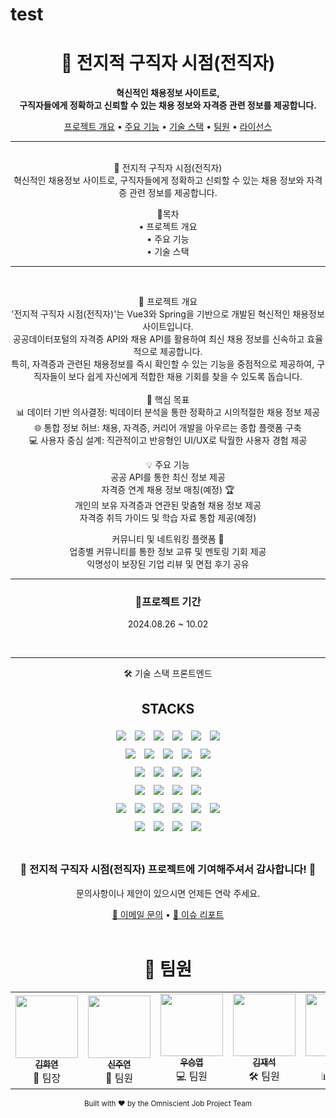 # test
<h1 align="center">🚀 전지적 구직자 시점(전직자)</h1>

<p align="center">
  <strong>혁신적인 채용정보 사이트로, <br>구직자들에게 정확하고 신뢰할 수 있는 채용 정보와 자격증 관련 정보를 제공합니다.</strong>
</p>
<p align="center">
  <a href="#프로젝트-개요">프로젝트 개요</a> •
  <a href="#주요-기능">주요 기능</a> •
  <a href="#기술-스택">기술 스택</a> •
  <a href="#팀원">팀원</a> •
  <a href="#라이선스">라이선스</a>
</p>
<hr>
<br>
<center>
🚀 전지적 구직자 시점(전직자)<br>
혁신적인 채용정보 사이트로, 구직자들에게 정확하고 신뢰할 수 있는 채용 정보와 자격증 관련 정보를 제공합니다.

📌목차<br>
 • 프로젝트 개요<br>
 • 주요 기능<br>
 • 기술 스택<br>
<hr><br>

🌟 프로젝트 개요<br>
'전지적 구직자 시점(전직자)'는 Vue3와 Spring을 기반으로 개발된 혁신적인 채용정보 사이트입니다.<br> 공공데이터포털의 자격증 API와 채용 API를 활용하여 최신 채용 정보를 신속하고 효율적으로 제공합니다. <br>특히, 자격증과 관련된 채용정보를 즉시 확인할 수 있는 기능을 중점적으로 제공하여, 구직자들이 보다 쉽게 자신에게 적합한 채용 기회를 찾을 수 있도록 돕습니다.<br><br>
🎯 핵심 목표<br>
📊 데이터 기반 의사결정: 빅데이터 분석을 통한 정확하고 시의적절한 채용 정보 제공<br>
🌐 통합 정보 허브: 채용, 자격증, 커리어 개발을 아우르는 종합 플랫폼 구축<br>
💻 사용자 중심 설계: 직관적이고 반응형인 UI/UX로 탁월한 사용자 경험 제공<br>

💡 주요 기능<br>
공공 API를 통한 최신 정보 제공<br>
자격증 연계 채용 정보 매칭(예정) 🏆<br>
개인의 보유 자격증과 연관된 맞춤형 채용 정보 제공<br>
자격증 취득 가이드 및 학습 자료 통합 제공(예정)<br>

커뮤니티 및 네트워킹 플랫폼 💬<br>
업종별 커뮤니티를 통한 정보 교류 및 멘토링 기회 제공<br>
익명성이 보장된 기업 리뷰 및 면접 후기 공유<br>
<hr>

 <h3 align="center">🚀프로젝트 기간</h3>
  <p align="center">2024.08.26 ~ 10.02</p>
  <br>
<hr>
🛠 기술 스택
프론트엔드
<h2 align="center">STACKS</h2>
<div align="center">
  <img src="https://img.shields.io/badge/CSS3-1572B6?style=for-the-badge&logo=CSS3&logoColor=white" style="display: inline-block; margin: 5px;">
  <img src="https://img.shields.io/badge/HTML3-EE4C2C?style=for-the-badge&logo=HTML3&logoColor=white" style="display: inline-block; margin: 5px;">
  <img src="https://img.shields.io/badge/TEMURINJDK17-3776AB?style=for-the-badge&logo=TEMURINJDK17&logoColor=white" style="display: inline-block; margin: 5px;">
  <img src="https://img.shields.io/badge/JAVASCRIPT-5C3EE8?style=for-the-badge&logo=JAVASCRIPT&logoColor=white" style="display: inline-block; margin: 5px;">
  <img src="https://img.shields.io/badge/DART-FF6F00?style=for-the-badge&logo=DART&logoColor=white" style="display: inline-block; margin: 5px;">
  <img src="https://img.shields.io/badge/MARKDOWN-006600?style=for-the-badge&logo=MARKDOWN&logoColor=white" style="display: inline-block; margin: 5px;">
</div>
<div align="center">
  <img src="https://img.shields.io/badge/SPRING-00CBC6?style=for-the-badge&logo=SPRING&logoColor=white" style="display: inline-block; margin: 5px;">
  <img src="https://img.shields.io/badge/SPRING_BOOT-F0047F?style=for-the-badge&logo=SPRING BOOT&logoColor=white" style="display: inline-block; margin: 5px;">
  <img src="https://img.shields.io/badge/SPRING_SECURITY-0288D1?style=for-the-badge&logo=SPRING SECURITY&logoColor=white" style="display: inline-block; margin: 5px;">
  <img src="https://img.shields.io/badge/SPRING_DATA_JPA-F58025?style=for-the-badge&logo=SPRING DATA JPA&logoColor=white" style="display: inline-block; margin: 5px;">
  <img src="https://img.shields.io/badge/JSON_WEB_TOKEN-FFF000?style=for-the-badge&logo=JSON WEB TOKEN&logoColor=white" style="display: inline-block; margin: 5px;">
</div>
<div align="center">
  <img src="https://img.shields.io/badge/VUE.JS-00CBC6?style=for-the-badge&logo=VUE.JS&logoColor=white" style="display: inline-block; margin: 5px;">
  <img src="https://img.shields.io/badge/NODE.JS-F0047F?style=for-the-badge&logo=NODE.JS&logoColor=white" style="display: inline-block; margin: 5px;">
  <img src="https://img.shields.io/badge/AXIOS-0288D1?style=for-the-badge&logo=AXIOS&logoColor=white" style="display: inline-block; margin: 5px;">
  <img src="https://img.shields.io/badge/FLUTTER-F58025?style=for-the-badge&logo=FLUTTER&logoColor=white" style="display: inline-block; margin: 5px;">
</div>
<div align="center">
  <img src="https://img.shields.io/badge/INTELLIJ IDEA-4285F4?style=for-the-badge&logo=INTELLIJ IDEA&logoColor=white" style="display: inline-block; margin: 5px;">
  <img src="https://img.shields.io/badge/VISUAL STUDIO CODE-F0047F?style=for-the-badge&logo=VISUAL STUDIO CODE&logoColor=white" style="display: inline-block; margin: 5px;">
  <img src="https://img.shields.io/badge/ANDROID STUDIO-0288D1?style=for-the-badge&logo=ANDROID STUDIO&logoColor=white" style="display: inline-block; margin: 5px;">
  <img src="https://img.shields.io/badge/MYSQL-F58025?style=for-the-badge&logo=MYSQL&logoColor=white" style="display: inline-block; margin: 5px;">
</div>
<div align="center">
  <img src="https://img.shields.io/badge/GIT-4285F4?style=for-the-badge&logo=GIT&logoColor=white" style="display: inline-block; margin: 5px;">
  <img src="https://img.shields.io/badge/GITHUB-F0047F?style=for-the-badge&logo=GITHUB&logoColor=white" style="display: inline-block; margin: 5px;">
  <img src="https://img.shields.io/badge/GRADLE-0288D1?style=for-the-badge&logo=GRADLE&logoColor=white" style="display: inline-block; margin: 5px;">
  <img src="https://img.shields.io/badge/DOCKER-F58025?style=for-the-badge&logo=DOCKER&logoColor=white" style="display: inline-block; margin: 5px;">
  <img src="https://img.shields.io/badge/JENKINS-006600?style=for-the-badge&logo=JENKINS&logoColor=white" style="display: inline-block; margin: 5px;">
  <img src="https://img.shields.io/badge/VERCEL-F0047F?style=for-the-badge&logo=VERCEL&logoColor=white" style="display: inline-block; margin: 5px;">
</div>
<div align="center">
  <img src="https://img.shields.io/badge/NOTION-FFF000?style=for-the-badge&logo=NOTION&logoColor=white" style="display: inline-block; margin: 5px;">
  <img src="https://img.shields.io/badge/FIGMA-F0047F?style=for-the-badge&logo=FIGMA&logoColor=white" style="display: inline-block; margin: 5px;">
  <img src="https://img.shields.io/badge/MIRO-0288D1?style=for-the-badge&logo=MIRO&logoColor=white" style="display: inline-block; margin: 5px;">
  <img src="https://img.shields.io/badge/CANVA-006600?style=for-the-badge&logo=CANVA&logoColor=white" style="display: inline-block; margin: 5px;">
</div>

<br>

<div align="center">
  <h3>🌟 전지적 구직자 시점(전직자) 프로젝트에 기여해주셔서 감사합니다! 🌟</h3>
  <p>문의사항이나 제안이 있으시면 언제든 연락 주세요.</p>
  <a href="mailto:project@example.com">📧 이메일 문의</a> •
  <a href="https://github.com/your-username/your-repo/issues">🐛 이슈 리포트</a>
</div>
<br>
<table>
  <tr><h1>👥 팀원
    <td align="center"><a href="https://github.com/KHY90"><img src="https://avatars.githubusercontent.com/KHY90" width="100px;" alt=""/><br /><sub><b>김화연</b></sub></a><br />👑 팀장</td>
    <td align="center"><a href="https://github.com/shinjoo12"><img src="https://avatars.githubusercontent.com/u/166350778?v=4" width="100px;" alt=""/><br /><sub><b>신주연</b></sub></a><br />🎨 팀원</td>
    <td align="center"><a href="https://github.com/wooseungyeop"><img src="https://avatars.githubusercontent.com/u/166350761?v=4" width="100px;" alt=""/><br /><sub><b>우승엽</b></sub></a><br />💻 팀원</td>
    <td align="center"><a href="https://github.com/kimjaesuk"><img src="https://avatars.githubusercontent.com/u/166350670?v=4" width="100px;" alt=""/><br /><sub><b>김재석</b></sub></a><br />🛠 팀원</td>
    <td align="center"><a href="https://github.com/Jin-tonix"><img src="https://avatars.githubusercontent.com/Jin-tonix" width="100px;" alt=""/><br /><sub><b>목진희</b></sub></a><br />📊 팀원</td>
  </tr>
</table>
<div align="center">
  <sub>Built with ❤️ by the Omniscient Job Project Team</sub>
</div>
